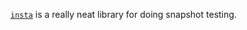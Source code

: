 ---
---
[`insta`] is a really neat library for doing snapshot testing.

[`insta`]: https://insta.rs/
